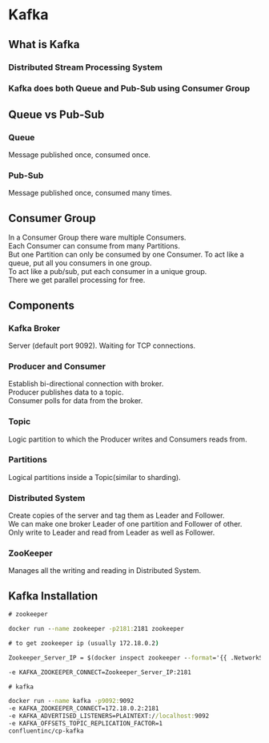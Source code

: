 # Kafka

## What is Kafka

### Distributed Stream Processing System

### Kafka does both Queue and Pub-Sub using Consumer Group

## Queue vs Pub-Sub

### Queue

Message published once, consumed once.

### Pub-Sub

Message published once, consumed many times.

## Consumer Group

In a Consumer Group there ware multiple Consumers.  
Each Consumer can consume from many Partitions.  
But one Partition can only be consumed by one Consumer.
To act like a queue, put all you consumers in one group.  
To act like a pub/sub, put each consumer in a unique group.  
There we get parallel processing for free.

## Components

### Kafka Broker

Server (default port 9092). Waiting for TCP connections.

### Producer and Consumer

Establish bi-directional connection with broker.  
Producer publishes data to a topic.  
Consumer polls for data from the broker.

### Topic

Logic partition to which the Producer writes and Consumers reads from.

### Partitions

Logical partitions inside a Topic(similar to sharding).

### Distributed System

Create copies of the server and tag them as Leader and Follower.  
We can make one broker Leader of one partition and Follower of other.  
Only write to Leader and read from Leader as well as Follower.

### ZooKeeper

Manages all the writing and reading in Distributed System.

## Kafka Installation

```cmd
# zookeeper

docker run --name zookeeper -p2181:2181 zookeeper

# to get zookeeper ip (usually 172.18.0.2)

Zookeeper_Server_IP = $(docker inspect zookeeper --format='{{ .NetworkSettings.IPAddress }}')

-e KAFKA_ZOOKEEPER_CONNECT=Zookeeper_Server_IP:2181

# kafka

docker run --name kafka -p9092:9092
-e KAFKA_ZOOKEEPER_CONNECT=172.18.0.2:2181
-e KAFKA_ADVERTISED_LISTENERS=PLAINTEXT://localhost:9092
-e KAFKA_OFFSETS_TOPIC_REPLICATION_FACTOR=1
confluentinc/cp-kafka
```
